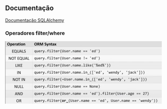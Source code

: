 ## Documentação

[Documentação SQLAlchemy](https://docs.sqlalchemy.org/en/20/index.html)

### Operadores filter/where
![alt text](./docs/tabela_filter.png)